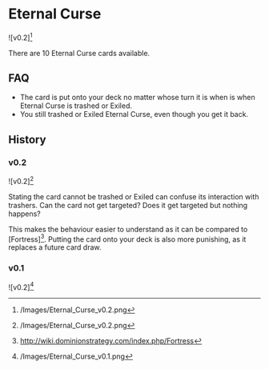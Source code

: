 # Eternal Curse

![v0.2][^2]

There are 10 Eternal Curse cards available.

## FAQ

- The card is put onto your deck no matter whose turn it is when is when
Eternal Curse is trashed or Exiled.
- You still trashed or Exiled Eternal Curse, even though you get it back.

## History

### v0.2

![v0.2][^2]

Stating the card cannot be trashed or Exiled can confuse its interaction with trashers. Can the card not get targeted? Does it get targeted but nothing happens?

This makes the behaviour easier to understand as it can be compared to [Fortress][^3].
Putting the card onto your deck is also more punishing, as it replaces a future card draw.

### v0.1

![v0.2][^1]

[^1]: /Images/Eternal_Curse_v0.1.png
[^2]: /Images/Eternal_Curse_v0.2.png
[^3]: http://wiki.dominionstrategy.com/index.php/Fortress
